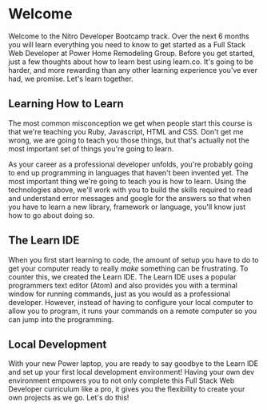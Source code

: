 # Welcome

Welcome to the Nitro Developer Bootcamp track. Over the next 6 months you will learn everything you need to know to get started as a Full Stack Web Developer at Power Home Remodeling Group. Before you get started, just a few thoughts about how to learn best using learn.co. It's going to be harder, and more rewarding than any other learning experience you've ever had, we promise. Let's learn together.

## Learning How to Learn

The most common misconception we get when people start this course is that we're teaching you Ruby, Javascript, HTML and CSS. Don't get me wrong, we are going to teach you those things, but that's actually not the most important set of things you're going to learn.

As your career as a professional developer unfolds, you're probably going to end up programming in languages that haven't been invented yet. The most important thing we're going to teach you is how to learn. Using the technologies above, we'll work with you to build the skills required to read and understand error messages and google for the answers so that when you have to learn a new library, framework or language, you'll know just how to go about doing so.

## The Learn IDE

When you first start learning to code, the amount of setup you have to do to get your computer ready to really *make* something can be frustrating. To counter this, we created the Learn IDE. The Learn IDE uses a popular programmers text editor (Atom) and also provides you with a terminal window for running commands, just as you would as a professional developer. However, instead of having to configure your local computer to allow you to program, it runs your commands on a remote computer so you can jump into the programming.

## Local Development

With your new Power laptop, you are ready to say goodbye to the Learn IDE and set up your first local development environment! Having your own dev environment empowers you to not only complete this Full Stack Web Developer curriculum like a pro, it gives you the flexibility to create your own projects as we go. Let's do this!
